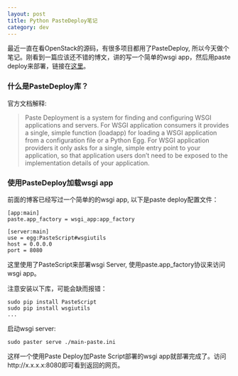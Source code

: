 ```yaml
---
layout: post
title: Python PasteDeploy笔记
category: dev 
---
```


最近一直在看OpenStack的源码，有很多项目都用了PasteDeploy, 所以今天做个笔记。刚看到一篇应该还不错的博文，讲的写一个简单的wsgi app，然后用paste deploy来部署，链接在[这里](http://hex-dump.blogspot.com/2005/11/deploying-wsgi-app-with-python-paste.html)。

### 什么是PasteDeploy库？
官方文档解释:

> Paste Deployment is a system for finding and configuring WSGI applications and servers. For WSGI application consumers it provides a single, simple function (loadapp) for loading a WSGI application from a configuration file or a Python Egg. For WSGI application providers it only asks for a single, simple entry point to your application, so that application users don’t need to be exposed to the implementation details of your application.

### 使用PasteDeploy加载wsgi app
 
前面的博客已经写过一个简单的的wsgi app, 以下是paste deploy配置文件：
```
[app:main]
paste.app_factory = wsgi_app:app_factory

[server:main]
use = egg:PasteScript#wsgiutils
host = 0.0.0.0
port = 8080
```

这里使用了PasteScript来部署wsgi Server, 使用paste.app_factory协议来访问wsgi app。

注意安装以下库，可能会缺而报错：
```
sudo pip install PasteScript
sudo pip install wsgiutils
...
```

启动wsgi server:
```
sudo paster serve ./main-paste.ini
```

这样一个使用Paste Deploy加Paste Script部署的wsgi app就部署完成了。访问http://x.x.x.x:8080即可看到返回的网页。


